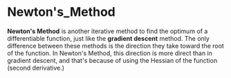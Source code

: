 # Newton's_Method
**Newton's Method** is another iterative method to find the optimum of a differentiable function, just like the **gradient descent** method. The only difference between these methods is the direction they take toward the root of the function. In Newton's Method, this direction is more direct than in gradient descent, and that's because of using the Hessian of the function (second derivative.)
